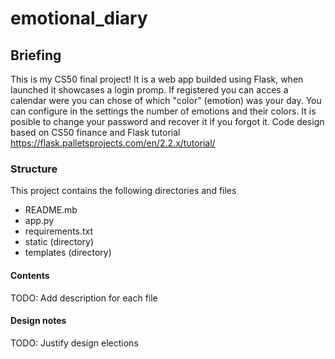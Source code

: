 # emotional_diary

## Briefing
This is my CS50 final project! It is a web app builded using Flask, when launched it showcases a login promp. If registered you can acces a calendar were you can chose of which "color" (emotion) was your day. You can configure in the settings the number of emotions and their colors. It is posible to change your password and recover it if you forgot it. Code design based on CS50 finance and Flask tutorial https://flask.palletsprojects.com/en/2.2.x/tutorial/

### Structure
This project contains the following directories and files
- README.mb
- app.py
- requirements.txt
- static (directory)
- templates (directory)

#### Contents

TODO: Add description for each file

#### Design notes

TODO: Justify design elections
